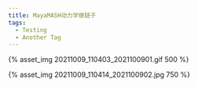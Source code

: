 ```yaml
---
title: MayaMASH动力学做链子
tags:
  - Testing
  - Another Tag
---
```


{% asset_img 20211009_110403_2021100901.gif 500 %}

<!-- more -->

{% asset_img 20211009_110414_2021100902.jpg 750 %}